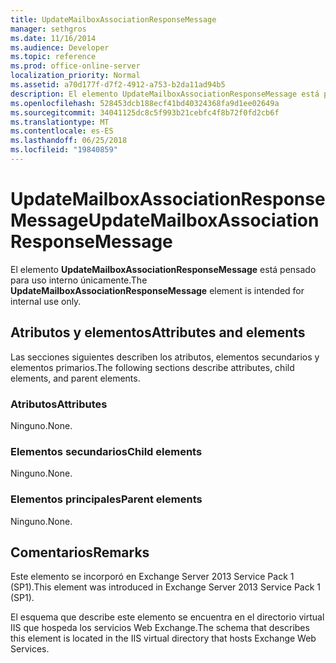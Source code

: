 ```yaml
---
title: UpdateMailboxAssociationResponseMessage
manager: sethgros
ms.date: 11/16/2014
ms.audience: Developer
ms.topic: reference
ms.prod: office-online-server
localization_priority: Normal
ms.assetid: a70d177f-d7f2-4912-a753-b2da11ad94b5
description: El elemento UpdateMailboxAssociationResponseMessage está pensado para uso interno únicamente.
ms.openlocfilehash: 528453dcb188ecf41bd40324368fa9d1ee02649a
ms.sourcegitcommit: 34041125dc8c5f993b21cebfc4f8b72f0fd2cb6f
ms.translationtype: MT
ms.contentlocale: es-ES
ms.lasthandoff: 06/25/2018
ms.locfileid: "19840859"
---
```

# <a name="updatemailboxassociationresponsemessage"></a><span data-ttu-id="10b3a-103">UpdateMailboxAssociationResponseMessage</span><span class="sxs-lookup"><span data-stu-id="10b3a-103">UpdateMailboxAssociationResponseMessage</span></span>

<span data-ttu-id="10b3a-104">El elemento **UpdateMailboxAssociationResponseMessage** está pensado para uso interno únicamente.</span><span class="sxs-lookup"><span data-stu-id="10b3a-104">The **UpdateMailboxAssociationResponseMessage** element is intended for internal use only.</span></span> 

## <a name="attributes-and-elements"></a><span data-ttu-id="10b3a-105">Atributos y elementos</span><span class="sxs-lookup"><span data-stu-id="10b3a-105">Attributes and elements</span></span>

<span data-ttu-id="10b3a-106">Las secciones siguientes describen los atributos, elementos secundarios y elementos primarios.</span><span class="sxs-lookup"><span data-stu-id="10b3a-106">The following sections describe attributes, child elements, and parent elements.</span></span>
  
### <a name="attributes"></a><span data-ttu-id="10b3a-107">Atributos</span><span class="sxs-lookup"><span data-stu-id="10b3a-107">Attributes</span></span>

<span data-ttu-id="10b3a-108">Ninguno.</span><span class="sxs-lookup"><span data-stu-id="10b3a-108">None.</span></span>
  
### <a name="child-elements"></a><span data-ttu-id="10b3a-109">Elementos secundarios</span><span class="sxs-lookup"><span data-stu-id="10b3a-109">Child elements</span></span>

<span data-ttu-id="10b3a-110">Ninguno.</span><span class="sxs-lookup"><span data-stu-id="10b3a-110">None.</span></span>
  
### <a name="parent-elements"></a><span data-ttu-id="10b3a-111">Elementos principales</span><span class="sxs-lookup"><span data-stu-id="10b3a-111">Parent elements</span></span>

<span data-ttu-id="10b3a-112">Ninguno.</span><span class="sxs-lookup"><span data-stu-id="10b3a-112">None.</span></span>
  
## <a name="remarks"></a><span data-ttu-id="10b3a-113">Comentarios</span><span class="sxs-lookup"><span data-stu-id="10b3a-113">Remarks</span></span>

<span data-ttu-id="10b3a-114">Este elemento se incorporó en Exchange Server 2013 Service Pack 1 (SP1).</span><span class="sxs-lookup"><span data-stu-id="10b3a-114">This element was introduced in Exchange Server 2013 Service Pack 1 (SP1).</span></span>
  
<span data-ttu-id="10b3a-115">El esquema que describe este elemento se encuentra en el directorio virtual IIS que hospeda los servicios Web Exchange.</span><span class="sxs-lookup"><span data-stu-id="10b3a-115">The schema that describes this element is located in the IIS virtual directory that hosts Exchange Web Services.</span></span>
  

